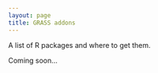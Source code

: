 ```yaml
---
layout: page
title: GRASS addons
---
```


A list of R packages and where to get them.

Coming soon...